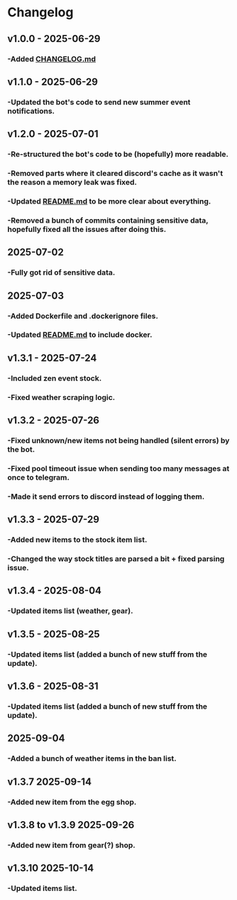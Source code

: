# Changelog

## v1.0.0 - 2025-06-29
### -Added [CHANGELOG.md](CHANGELOG.md)

## v1.1.0 - 2025-06-29
### -Updated the bot's code to send new summer event notifications.

## v1.2.0 - 2025-07-01
### -Re-structured the bot's code to be (hopefully) more readable.
### -Removed parts where it cleared discord's cache as it wasn't the reason a memory leak was fixed.
### -Updated [README.md](README.md) to be more clear about everything.
### -Removed a bunch of commits containing sensitive data, hopefully fixed all the issues after doing this.

## 2025-07-02
### -Fully got rid of sensitive data.

## 2025-07-03
### -Added Dockerfile and .dockerignore files.
### -Updated [README.md](README.md) to include docker.

## v1.3.1 - 2025-07-24
### -Included zen event stock.
### -Fixed weather scraping logic.

## v1.3.2 - 2025-07-26
### -Fixed unknown/new items not being handled (silent errors) by the bot.
### -Fixed pool timeout issue when sending too many messages at once to telegram.
### -Made it send errors to discord instead of logging them.

## v1.3.3 - 2025-07-29
### -Added new items to the stock item list.
### -Changed the way stock titles are parsed a bit + fixed parsing issue.

## v1.3.4 - 2025-08-04
### -Updated items list (weather, gear).

## v1.3.5 - 2025-08-25
### -Updated items list (added a bunch of new stuff from the update).

## v1.3.6 - 2025-08-31
### -Updated items list (added a bunch of new stuff from the update).

## 2025-09-04
### -Added a bunch of weather items in the ban list.

## v1.3.7 2025-09-14
### -Added new item from the egg shop.

## v1.3.8 to v1.3.9 2025-09-26
### -Added new item from gear(?) shop.

## v1.3.10 2025-10-14
### -Updated items list.
